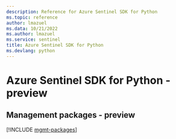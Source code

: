 ```yaml
---
description: Reference for Azure Sentinel SDK for Python
ms.topic: reference
author: lmazuel
ms.data: 10/21/2022
ms.author: lmazuel
ms.service: sentinel
title: Azure Sentinel SDK for Python
ms.devlang: python
---
```

# Azure Sentinel SDK for Python - preview

## Management packages - preview
[!INCLUDE [mgmt-packages](sentinel-mgmt-index.md)]